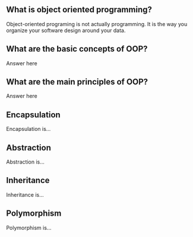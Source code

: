 ## What is object oriented programming?

Object-oriented programing is not actually programming. It is the way you organize your software design around your data.

## What are the basic concepts of OOP?

Answer here

## What are the main principles of OOP?

Answer here

## Encapsulation

Encapsulation is...

## Abstraction

Abstraction is...

## Inheritance

Inheritance is...

## Polymorphism

Polymorphism is...
